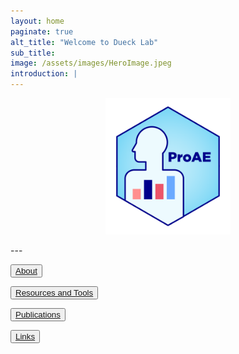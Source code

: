 ```yaml
---
layout: home
paginate: true
alt_title: "Welcome to Dueck Lab"
sub_title: 
image: /assets/images/HeroImage.jpeg
introduction: |
---
```

<p align="center"><img width="200" alt="ProAE" src="/assets/images/ProAE_no_background.png"> 
</p>
---

<button onlick="About"><a href="https://duecklab.github.io/about"> About</a></button>

<button onlick="Resources and Tooks"><a href="https://duecklab.github.io/tools"> Resources and Tools</a></button>

<button onlick="Publications"><a href="https://duecklab.github.io/pubs"> Publications</a></button>

<button onlick="Links"><a href="https://duecklab.github.io/links"> Links</a></button>
